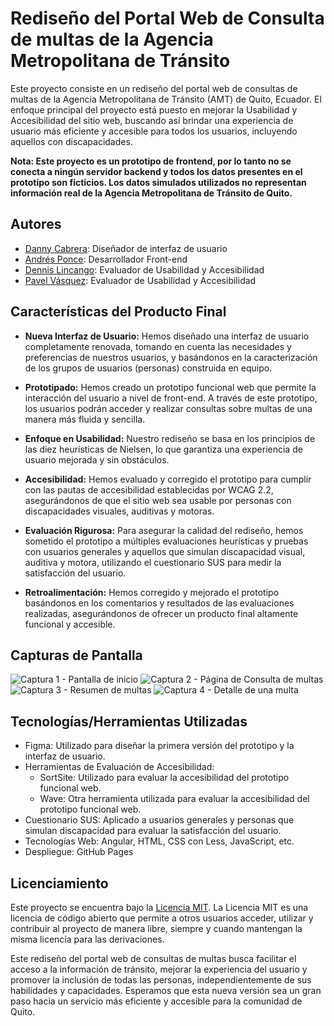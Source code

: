 # Rediseño del Portal Web de Consulta de multas de la Agencia Metropolitana de Tránsito

Este proyecto consiste en un rediseño del portal web de consultas de multas de la Agencia Metropolitana de Tránsito (AMT) de Quito, Ecuador. El enfoque principal del proyecto está puesto en mejorar la Usabilidad y Accesibilidad del sitio web, buscando así brindar una experiencia de usuario más eficiente y accesible para todos los usuarios, incluyendo aquellos con discapacidades.

**Nota: Este proyecto es un prototipo de frontend, por lo tanto no se conecta a ningún servidor backend y todos los datos presentes en el prototipo son ficticios. Los datos simulados utilizados no representan información real de la Agencia Metropolitana de Tránsito de Quito.**

## Autores

- [Danny Cabrera](https://github.com/DonOtame): Diseñador de interfaz de usuario
- [Andrés Ponce](https://github.com/aPonce2001): Desarrollador Front-end
- [Dennis Lincango](https://github.com/Wolv-x): Evaluador de Usabilidad y Accesibilidad
- [Pavel Vásquez](https://github.com/PavelV11): Evaluador de Usabilidad y Accesibilidad

## Características del Producto Final

- **Nueva Interfaz de Usuario:** Hemos diseñado una interfaz de usuario completamente renovada, tomando en cuenta las necesidades y preferencias de nuestros usuarios, y basándonos en la caracterización de los grupos de usuarios (personas) construida en equipo.

- **Prototipado:** Hemos creado un prototipo funcional web que permite la interacción del usuario a nivel de front-end. A través de este prototipo, los usuarios podrán acceder y realizar consultas sobre multas de una manera más fluida y sencilla.

- **Enfoque en Usabilidad:** Nuestro rediseño se basa en los principios de las diez heurísticas de Nielsen, lo que garantiza una experiencia de usuario mejorada y sin obstáculos.

- **Accesibilidad:** Hemos evaluado y corregido el prototipo para cumplir con las pautas de accesibilidad establecidas por WCAG 2.2, asegurándonos de que el sitio web sea usable por personas con discapacidades visuales, auditivas y motoras.

- **Evaluación Rigurosa:** Para asegurar la calidad del rediseño, hemos sometido el prototipo a múltiples evaluaciones heurísticas y pruebas con usuarios generales y aquellos que simulan discapacidad visual, auditiva y motora, utilizando el cuestionario SUS para medir la satisfacción del usuario.

- **Retroalimentación:** Hemos corregido y mejorado el prototipo basándonos en los comentarios y resultados de las evaluaciones realizadas, asegurándonos de ofrecer un producto final altamente funcional y accesible.

## Capturas de Pantalla

![Captura 1 - Pantalla de inicio](documentación/images/captura-1.png)
![Captura 2 - Página de Consulta de multas](documentación/images/captura-2.png)
![Captura 3 - Resumen de multas](documentación/images/captura-3.png)
![Captura 4 - Detalle de una multa](documentación/images/captura-4.png)

## Tecnologías/Herramientas Utilizadas

- Figma: Utilizado para diseñar la primera versión del prototipo y la interfaz de usuario.
- Herramientas de Evaluación de Accesibilidad:
  - SortSite: Utilizado para evaluar la accesibilidad del prototipo funcional web.
  - Wave: Otra herramienta utilizada para evaluar la accesibilidad del prototipo funcional web.
- Cuestionario SUS: Aplicado a usuarios generales y personas que simulan discapacidad para evaluar la satisfacción del usuario.
- Tecnologías Web: Angular, HTML, CSS con Less, JavaScript, etc.
- Despliegue: GitHub Pages

## Licenciamiento

Este proyecto se encuentra bajo la [Licencia MIT](LICENSE). La Licencia MIT es una licencia de código abierto que permite a otros usuarios acceder, utilizar y contribuir al proyecto de manera libre, siempre y cuando mantengan la misma licencia para las derivaciones.

Este rediseño del portal web de consultas de multas busca facilitar el acceso a la información de tránsito, mejorar la experiencia del usuario y promover la inclusión de todas las personas, independientemente de sus habilidades y capacidades. Esperamos que esta nueva versión sea un gran paso hacia un servicio más eficiente y accesible para la comunidad de Quito.
